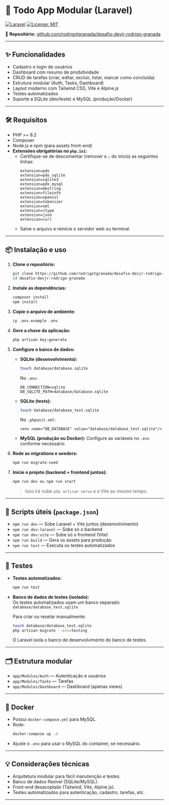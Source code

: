 # 🚀 Todo App Modular (Laravel)

[![Laravel](https://img.shields.io/badge/Laravel-12.x-red?logo=laravel)](https://laravel.com/) [![License: MIT](https://img.shields.io/badge/license-MIT-green.svg)](LICENSE)

🔗 **Repositório:** [github.com/rodrigotgranada/desafio-devjr-rodrigo-granada](https://github.com/rodrigotgranada/desafio-devjr-rodrigo-granada.git)

---

## ✨ Funcionalidades
- Cadastro e login de usuários
- Dashboard com resumo de produtividade
- CRUD de tarefas (criar, editar, excluir, listar, marcar como concluída)
- Estrutura modular (Auth, Tasks, Dashboard)
- Layout moderno com Tailwind CSS, Vite e Alpine.js
- Testes automatizados
- Suporte a SQLite (dev/teste) e MySQL (produção/Docker)

---

## 🛠️ Requisitos
- PHP >= 8.2
- Composer
- Node.js e npm (para assets front-end)
- **Extensões obrigatórias no `php.ini`:**
  - Certifique-se de descomentar (remover o `;` do início) as seguintes linhas:
    ```
    extension=pdo
    extension=pdo_sqlite
    extension=sqlite3
    extension=pdo_mysql
    extension=mbstring
    extension=fileinfo
    extension=openssl
    extension=tokenizer
    extension=xml
    extension=ctype
    extension=json
    extension=curl
    ```
  - Salve o arquivo e reinicie o servidor web ou terminal.

---

## 📦 Instalação e uso

1. **Clone o repositório:**
   ```bash
   git clone https://github.com/rodrigotgranada/desafio-devjr-rodrigo-granada.git
   cd desafio-devjr-rodrigo-granada
   ```
2. **Instale as dependências:**
   ```bash
   composer install
   npm install
   ```
3. **Copie o arquivo de ambiente:**
   ```bash
   cp .env.example .env
   ```
4. **Gere a chave da aplicação:**
   ```bash
   php artisan key:generate
   ```
5. **Configure o banco de dados:**
   - **SQLite (desenvolvimento):**
     ```bash
     touch database/database.sqlite
     ```
     No `.env`:
     ```
     DB_CONNECTION=sqlite
     DB_SQLITE_PATH=database/database.sqlite
     ```
   - **SQLite (tests):**
     ```bash
     touch database/database_test.sqlite
     ```
     No `.phpunit.xml`:
     ```
     <env name="DB_DATABASE" value="database/database_test.sqlite"/>
     ```
   - **MySQL (produção ou Docker):**
     Configure as variáveis no `.env` conforme necessário.

6. **Rode as migrations e seeders:**
   ```bash
   npm run migrate-seed
   ```

7. **Inicie o projeto (backend + frontend juntos):**
   ```bash
   npm run dev ou npm run start
   ```
   > Isso irá rodar `php artisan serve` e o Vite ao mesmo tempo. 

---

## 📝 Scripts úteis (`package.json`)
- `npm run dev` — Sobe Laravel + Vite juntos (desenvolvimento)
- `npm run dev:laravel` — Sobe só o backend
- `npm run dev:vite` — Sobe só o frontend (Vite)
- `npm run build` — Gera os assets para produção
- `npm run test` — Executa os testes automatizados

---

## 🧪 Testes

- **Testes automatizados:**  
  ```bash
  npm run test
  ```
- **Banco de dados de testes (isolado):**  
  Os testes automatizados usam um banco separado:  
  `database/database_test.sqlite`
  
  Para criar ou resetar manualmente:
  ```bash
  touch database/database_test.sqlite
  php artisan migrate --env=testing
  ```
  O Laravel isola o banco de desenvolvimento do banco de testes.

---

## 🗂️ Estrutura modular
- `app/Modules/Auth` — Autenticação e usuários
- `app/Modules/Tasks` — Tarefas
- `app/Modules/Dashboard` — Dashboard (apenas views)

---

## 🐳 Docker
- Possui `docker-compose.yml` para MySQL.
- Rode:
  ```bash
  docker-compose up -d
  ```
- Ajuste o `.env` para usar o MySQL do container, se necessário.

---

## 💡 Considerações técnicas
- Arquitetura modular para fácil manutenção e testes.
- Banco de dados flexível (SQLite/MySQL).
- Front-end desacoplado (Tailwind, Vite, Alpine.js).
- Testes automatizados para autenticação, cadastro, tarefas, etc.

---

